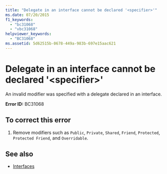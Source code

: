 ```yaml
---
title: "Delegate in an interface cannot be declared '<specifier>'"
ms.date: 07/20/2015
f1_keywords: 
  - "bc31068"
  - "vbc31068"
helpviewer_keywords: 
  - "BC31068"
ms.assetid: 5d62515b-0678-449a-983b-697e15aac621
---
```

# Delegate in an interface cannot be declared '\<specifier>'
An invalid modifier was specified with a delegate declared in an interface.  
  
 **Error ID:** BC31068  
  
## To correct this error  
  
1. Remove modifiers such as `Public`, `Private`, `Shared`, `Friend`, `Protected`, `Protected Friend`, and `Overridable`.  
  
## See also

- [Interfaces](../../visual-basic/programming-guide/language-features/interfaces/index.md)
